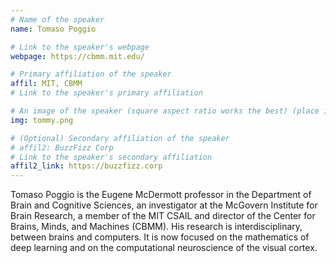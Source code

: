 ```yaml
---
# Name of the speaker
name: Tomaso Poggio

# Link to the speaker's webpage
webpage: https://cbmm.mit.edu/

# Primary affiliation of the speaker
affil: MIT, CBMM
# Link to the speaker's primary affiliation

# An image of the speaker (square aspect ratio works the best) (place in the `assets/img/speakers` directory)
img: tommy.png

# (Optional) Secondary affiliation of the speaker
# affil2: BuzzFizz Corp
# Link to the speaker's secondary affiliation 
affil2_link: https://buzzfizz.corp
---
```


<!-- Whatever you write below will show up as the speaker's bio -->

Tomaso Poggio is the Eugene McDermott professor in the Department of Brain and Cognitive Sciences, an investigator at the McGovern Institute for Brain Research, a member of the MIT CSAIL and director of the Center for Brains, Minds, and Machines (CBMM).  His research is interdisciplinary, between brains and computers. It is now focused on the mathematics of deep learning and on the computational neuroscience of the visual cortex. 


